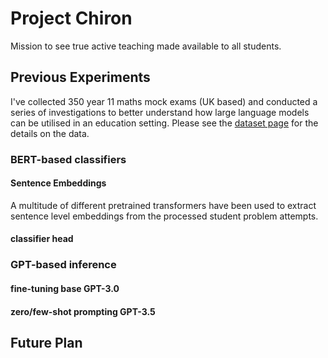 # Project Chiron
Mission to see true active teaching made available to all students.

## Previous Experiments

I've collected 350 year 11 maths mock exams (UK based) and conducted a series of investigations to better understand how large language models can be utilised in an education setting. Please see the [dataset page](https://github.com/Jaxter2017/project_chiron/wiki/Dataset) for the details on the data.

### BERT-based classifiers

#### Sentence Embeddings

A multitude of different pretrained transformers have been used to extract sentence level embeddings from the processed student problem attempts.

#### classifier head

### GPT-based inference

#### fine-tuning base GPT-3.0

#### zero/few-shot prompting GPT-3.5

## Future Plan
